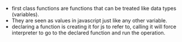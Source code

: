 - first class functions are functions that can be treated like data types (variables).
- They are seen as values in javascript just like any other variable.
- declaring a function is creating it for js to refer to, calling it will force interpreter to go to the declared function and run the operation.
